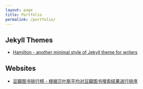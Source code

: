 ```yaml
---
layout: page
title: Portfolio
permalink: /portfolio/
---
```


## Jekyll Themes
  
- [Hamilton - another minimal style of Jekyll theme for writers](https://github.com/ngzhio/jekyll-theme-hamilton)

## Websites
  
- [豆瓣图书排行榜 - 根据贝叶斯平均对豆瓣图书搜索结果进行排序](https://ngzhio.github.io/dbl/)
